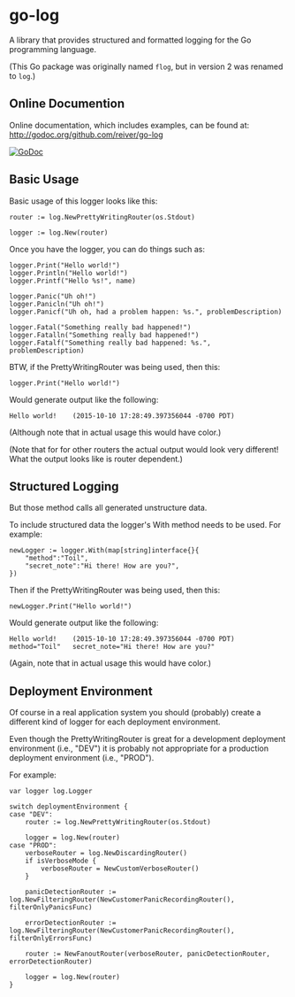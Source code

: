 # go-log

A library that provides structured and formatted logging for the Go programming language.

(This Go package was originally named `flog`, but in version 2 was renamed to `log`.)

## Online Documention

Online documentation, which includes examples, can be found at: http://godoc.org/github.com/reiver/go-log

[![GoDoc](https://godoc.org/github.com/reiver/go-log?status.svg)](https://godoc.org/github.com/reiver/go-log)

## Basic Usage

Basic usage of this logger looks like this:

```golang
router := log.NewPrettyWritingRouter(os.Stdout)

logger := log.New(router)
```
Once you have the logger, you can do things such as:

```golang
logger.Print("Hello world!")
logger.Println("Hello world!")
logger.Printf("Hello %s!", name)

logger.Panic("Uh oh!")
logger.Panicln("Uh oh!")
logger.Panicf("Uh oh, had a problem happen: %s.", problemDescription)

logger.Fatal("Something really bad happened!")
logger.Fatalln("Something really bad happened!")
logger.Fatalf("Something really bad happened: %s.", problemDescription)
```

BTW, if the PrettyWritingRouter was being used, then this:

```golang
logger.Print("Hello world!")
```

Would generate output like the following:

```
Hello world!	(2015-10-10 17:28:49.397356044 -0700 PDT)
```

(Although note that in actual usage this would have color.)

(Note that for for other routers the actual output would look very different!
What the output looks like is router dependent.)

## Structured Logging

But those method calls all generated unstructure data.

To include structured data the logger's With method needs to be used.
For example:

```golang
newLogger := logger.With(map[string]interface{}{
	"method":"Toil",
	"secret_note":"Hi there! How are you?",
})
```

Then if the PrettyWritingRouter was being used, then this:

```golang
newLogger.Print("Hello world!")
```

Would generate output like the following:

```
Hello world!	(2015-10-10 17:28:49.397356044 -0700 PDT)	method="Toil"	secret_note="Hi there! How are you?"
```

(Again, note that in actual usage this would have color.)

## Deployment Environment

Of course in a real application system you should (probably) create a different kind
of logger for each deployment environment.

Even though the PrettyWritingRouter is great for a development deployment environment
(i.e., "DEV") it is probably not appropriate for a production deployment environment
(i.e., "PROD").

For example:
```golang
var logger log.Logger

switch deploymentEnvironment {
case "DEV":
	router := log.NewPrettyWritingRouter(os.Stdout)
	
	logger = log.New(router)
case "PROD":
	verboseRouter = log.NewDiscardingRouter()
	if isVerboseMode {
		verboseRouter = NewCustomVerboseRouter()
	}
	
	panicDetectionRouter := log.NewFilteringRouter(NewCustomerPanicRecordingRouter(), filterOnlyPanicsFunc)
	
	errorDetectionRouter := log.NewFilteringRouter(NewCustomerPanicRecordingRouter(), filterOnlyErrorsFunc)
	
	router := NewFanoutRouter(verboseRouter, panicDetectionRouter, errorDetectionRouter)
	
	logger = log.New(router)
}
```
